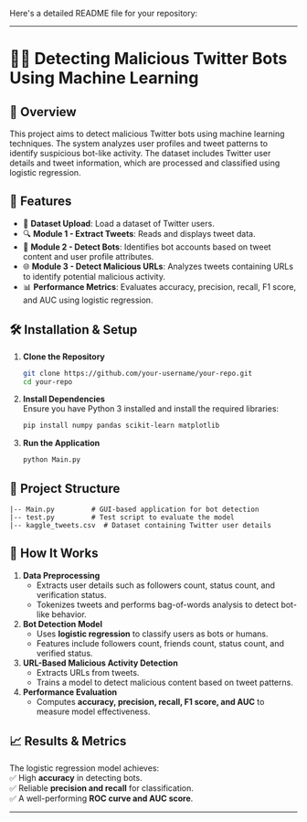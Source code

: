 Here's a detailed README file for your repository:  

---

# 🕵️‍♂️ Detecting Malicious Twitter Bots Using Machine Learning  

## 📌 Overview  
This project aims to detect malicious Twitter bots using machine learning techniques. The system analyzes user profiles and tweet patterns to identify suspicious bot-like activity. The dataset includes Twitter user details and tweet information, which are processed and classified using logistic regression.  

## 🚀 Features  
- 📂 **Dataset Upload**: Load a dataset of Twitter users.  
- 🔍 **Module 1 - Extract Tweets**: Reads and displays tweet data.  
- 🤖 **Module 2 - Detect Bots**: Identifies bot accounts based on tweet content and user profile attributes.  
- 🌐 **Module 3 - Detect Malicious URLs**: Analyzes tweets containing URLs to identify potential malicious activity.  
- 📊 **Performance Metrics**: Evaluates accuracy, precision, recall, F1 score, and AUC using logistic regression.  

## 🛠️ Installation & Setup  
1. **Clone the Repository**  
   ```bash
   git clone https://github.com/your-username/your-repo.git
   cd your-repo
   ```
2. **Install Dependencies**  
   Ensure you have Python 3 installed and install the required libraries:  
   ```bash
   pip install numpy pandas scikit-learn matplotlib
   ```
3. **Run the Application**  
   ```bash
   python Main.py
   ```  

## 📁 Project Structure  
```
|-- Main.py         # GUI-based application for bot detection  
|-- test.py         # Test script to evaluate the model  
|-- kaggle_tweets.csv  # Dataset containing Twitter user details  
```

## 🧠 How It Works  
1. **Data Preprocessing**  
   - Extracts user details such as followers count, status count, and verification status.  
   - Tokenizes tweets and performs bag-of-words analysis to detect bot-like behavior.  
2. **Bot Detection Model**  
   - Uses **logistic regression** to classify users as bots or humans.  
   - Features include followers count, friends count, status count, and verified status.  
3. **URL-Based Malicious Activity Detection**  
   - Extracts URLs from tweets.  
   - Trains a model to detect malicious content based on tweet patterns.  
4. **Performance Evaluation**  
   - Computes **accuracy, precision, recall, F1 score, and AUC** to measure model effectiveness.  

## 📈 Results & Metrics  
The logistic regression model achieves:  
✅ High **accuracy** in detecting bots.  
✅ Reliable **precision and recall** for classification.  
✅ A well-performing **ROC curve and AUC score**.  

---

